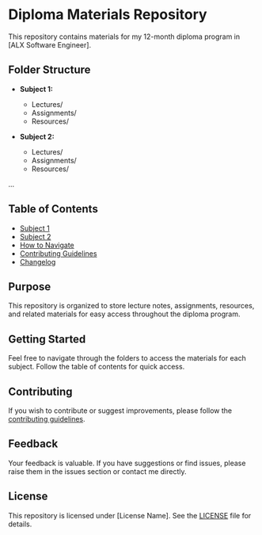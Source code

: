 # Diploma Materials Repository

This repository contains materials for my 12-month diploma program in [ALX Software Engineer].

## Folder Structure

- **Subject 1:**
  - Lectures/
  - Assignments/
  - Resources/

- **Subject 2:**
  - Lectures/
  - Assignments/
  - Resources/

...

## Table of Contents

- [Subject 1](./Subject1/)
- [Subject 2](./Subject2/)
- [How to Navigate](./navigation_guide.md)
- [Contributing Guidelines](./CONTRIBUTING.md)
- [Changelog](./CHANGELOG.md)

## Purpose

This repository is organized to store lecture notes, assignments, resources, and related materials for easy access throughout the diploma program.

## Getting Started

Feel free to navigate through the folders to access the materials for each subject. Follow the table of contents for quick access.

## Contributing

If you wish to contribute or suggest improvements, please follow the [contributing guidelines](./CONTRIBUTING.md).

## Feedback

Your feedback is valuable. If you have suggestions or find issues, please raise them in the issues section or contact me directly.

## License

This repository is licensed under [License Name]. See the [LICENSE](./LICENSE) file for details.
